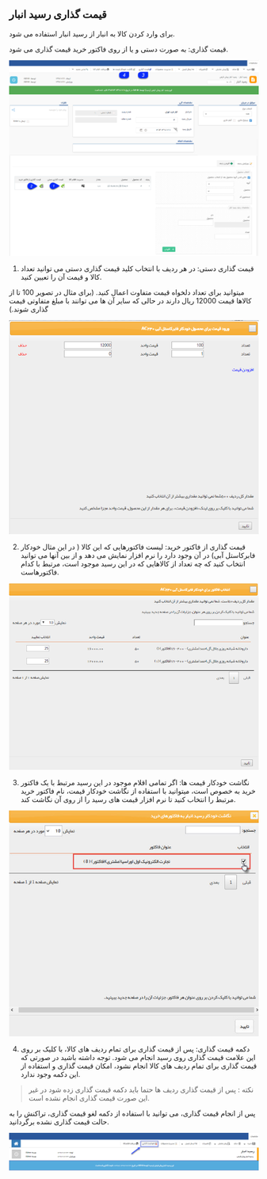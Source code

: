﻿## قیمت گذاری رسید انبار

برای وارد کردن کالا به انبار از رسید انبار استفاده می شود.

قیمت گذاری: به صورت دستی و یا از روی فاکتور خرید قیمت گذاری می شود.

![](WarehouseReceiptPricing.png)

1. قیمت گذاری دستی: در هر ردیف  با انتخاب کلید قیمت گذاری دستی می توانید تعداد کالا و قیمت آن را تعیین کنید.

میتوانید برای تعداد دلخواه قیمت متفاوت اعمال کنید. (برای مثال در تصویر 100 تا از کالاها قیمت 12000 ریال دارند در حالی که سایر آن ها می توانند با مبلغ متفاوتی قیمت گذاری شوند.)

![](InitialInventoryStocks2%20(1).png)

2. قیمت گذاری از فاکتور خرید: لیست فاکتورهایی که این کالا ( در این مثال خودکار فابرکاستل آبی) در آن وجود دارد را نرم افزار نمایش می دهد و از بین آنها می توانید انتخاب کنید که چه تعداد از کالاهایی که در این رسید موجود است، مرتبط با کدام فاکتورهاست.

![](WarehouseReceiptPricing2.png)

3. نگاشت خودکار قیمت ها: اگر تمامی اقلام موجود در این رسید مرتبط با یک فاکتور خرید به خصوص است، میتوانید با استفاده از نگاشت خودکار قیمت، نام فاکتور خرید مرتبط را انتخاب کنید تا نرم افزار قیمت های رسید را از روی آن نگاشت کند.

![](WarehouseReceipt3.jpg)

4. دکمه قیمت گذاری: پس از قیمت گذاری برای تمام ردیف های کالا، با کلیک بر روی این علامت قیمت گذاری روی رسید انجام می شود. توجه داشته باشید در صورتی که قیمت گذاری برای تمام ردیف های کالا انجام نشود، امکان قیمت گذاری و استفاده از این دکمه وجود ندارد.

> نکته : پس از قیمت گذاری ردیف ها حتما باید دکمه قیمت گذاری زده شود در غیر این صورت قیمت گذاری انجام نشده است.

پس از انجام قیمت گذاری، می توانید با استفاده از دکمه لغو قیمت گذاری، تراکنش را به حالت قیمت گذاری نشده برگردانید.

![](WarehouseReceiptPricing4.png)

